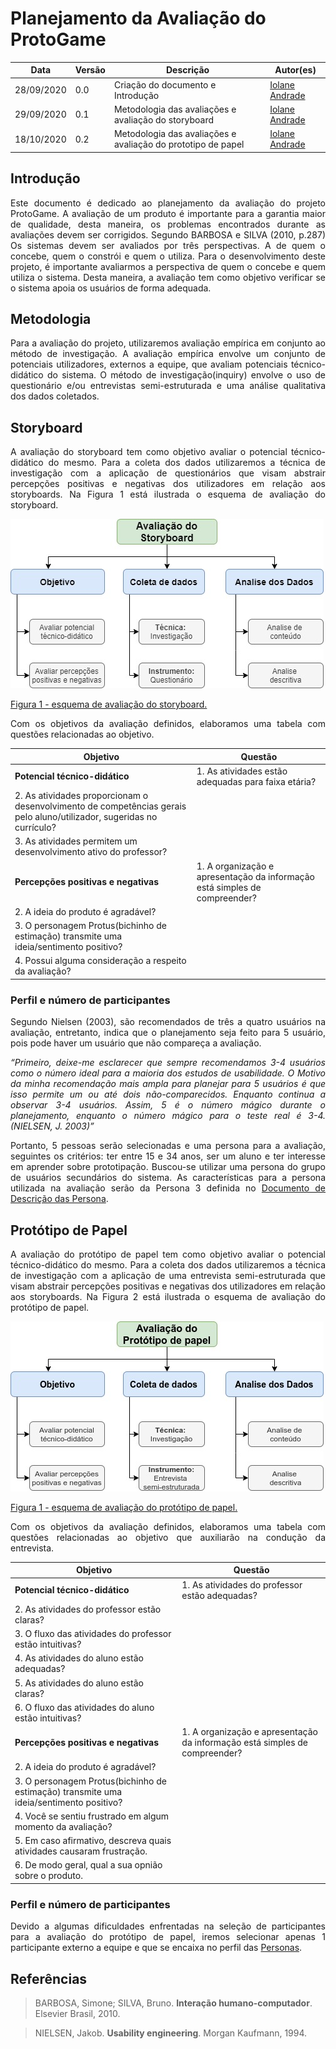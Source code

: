 # Planejamento da Avaliação do ProtoGame


Data | Versão | Descrição | Autor(es)
 --- | ------ | --------- | ------
28/09/2020 | 0.0 | Criação do documento e Introdução |[Iolane Andrade](https://github.com/IolaneAndrade)
29/09/2020 | 0.1 | Metodologia das avaliações e avaliação do storyboard | [Iolane Andrade](https://github.com/IolaneAndrade)
18/10/2020 | 0.2 | Metodologia das avaliações e avaliação do prototipo de papel | [Iolane Andrade](https://github.com/IolaneAndrade)

## Introdução

<p align="justify">Este documento é dedicado ao planejamento da avaliação do projeto ProtoGame. A avaliação de um produto é importante para  a garantia maior de qualidade, desta maneira, os problemas encontrados durante as avaliações devem ser corrigidos. Segundo BARBOSA e SILVA (2010, p.287) Os sistemas devem ser avaliados por três perspectivas. A de quem o concebe, quem o constrói e quem o utiliza. Para o desenvolvimento deste projeto, é importante avaliarmos a perspectiva de quem o concebe e quem utiliza o sistema. Desta maneira, a avaliação tem como objetivo verificar se o sistema apoia os usuários de forma adequada. </p>

## Metodologia

<p align="justify">Para a avaliação do projeto, utilizaremos avaliação empírica em conjunto ao método de investigação. A avaliação empírica envolve um conjunto de potenciais utilizadores, externos a equipe, que avaliam  potenciais técnico-didático do sistema. O método de investigação(inquiry) envolve  o uso de questionário e/ou entrevistas semi-estruturada e uma análise qualitativa dos dados coletados.</p>

## Storyboard

<p align="justify">A avaliação do storyboard tem como objetivo avaliar o potencial técnico-didático do mesmo. Para a coleta dos dados utilizaremos a técnica de investigação com a aplicação de questionários que visam abstrair percepções positivas e negativas dos utilizadores em relação aos storyboards. Na Figura 1 está ilustrada o esquema de avaliação do storyboard.</p>

![metodologia da avaliação](./img/Avaliacao-storyboard.jpg)

[Figura 1 - esquema de avaliação do storyboard.](./img/Avaliacao-storyboard.jpg)

<p align="justify">Com os objetivos da avaliação definidos, elaboramos uma tabela com questões relacionadas ao objetivo.</p>


Objetivo | Questão
------- | -------
**Potencial técnico-didático** | 1. As atividades estão adequadas para faixa etária?
  | 2. As atividades proporcionam o desenvolvimento de competências gerais pelo aluno/utilizador, sugeridas no currículo?
 | 3. As atividades permitem um desenvolvimento ativo do professor?
**Percepções positivas e negativas** | 1. A organização e apresentação da informação está simples de compreender?
 | 2. A ideia do produto é agradável?
 | 3. O personagem Protus(bichinho de estimação) transmite uma ideia/sentimento positivo?
 | 4. Possui alguma consideração a respeito da avaliação?


### Perfil e número de participantes

<p align="justify">Segundo Nielsen (2003), são recomendados de três a quatro usuários na avaliação, entretanto, indica que o planejamento seja feito para 5 usuário, pois pode haver um usuário que não compareça a avaliação.</p>

<p align="justify"><cite>“Primeiro, deixe-me esclarecer que sempre recomendamos 3-4 usuários como o número ideal para a maioria dos estudos de usabilidade. O Motivo da minha recomendação mais ampla para planejar para 5 usuários é que isso permite um ou até dois não-comparecidos. Enquanto continua a observar 3-4 usuários. Assim, 5 é o número mágico durante o planejamento, enquanto o número mágico para o teste real é 3-4. (NIELSEN, J. 2003)” </cite></p>

<p align="justify">Portanto, 5 pessoas serão selecionadas e uma persona para a avaliação, seguintes os critérios: ter entre 15 e 34 anos, ser um aluno e ter interesse em aprender sobre prototipação.
Buscou-se utilizar uma persona do grupo de usuários secundários do sistema. As características para a persona utilizada na avaliação serão da Persona 3 definida no  <a href= https://design-de-jogos.github.io/2020.1-Prototyping/Persona/>Documento de Descrição das Persona</a>. </p>

## Protótipo de Papel

<p align="justify">A avaliação do protótipo de papel tem como objetivo avaliar o potencial técnico-didático do mesmo. Para a coleta dos dados utilizaremos a técnica de investigação com a aplicação de uma entrevista semi-estruturada que visam abstrair percepções positivas e negativas dos utilizadores em relação aos storyboards. Na Figura 2 está ilustrada o esquema de avaliação do protótipo de papel.</p>

![metodologia da avaliação prototipo de papel](./img/Planejamento-Avaliacao-prototipo-papel.jpg)

[Figura 1 - esquema de avaliação do protótipo de papel.](./img/Planejamento-Avaliacao-prototipo-papel.jpg)

<p align="justify">Com os objetivos da avaliação definidos, elaboramos uma tabela com questões relacionadas ao objetivo que auxiliarão na condução da entrevista.</p>


Objetivo | Questão
------- | -------
**Potencial técnico-didático** | 1. As atividades do professor estão adequadas?
  | 2. As atividades do professor estão claras?
 | 3. O fluxo das atividades do professor estão intuitivas?
 | 4. As atividades do aluno estão adequadas?
  | 5. As atividades do aluno estão claras?
 | 6. O fluxo das atividades do aluno estão intuitivas?
**Percepções positivas e negativas** | 1. A organização e apresentação da informação está simples de compreender?
 | 2. A ideia do produto é agradável?
 | 3. O personagem Protus(bichinho de estimação) transmite uma ideia/sentimento positivo?
 | 4. Você se sentiu frustrado em algum momento da avaliação?
 | 5. Em caso afirmativo, descreva quais atividades causaram frustração.
 | 6. De modo geral, qual a sua opnião sobre o produto.

### Perfil e número de participantes

<p align="justify">Devido a algumas dificuldades enfrentadas na seleção de participantes para a avaliação do protótipo de papel, iremos selecionar apenas 1 participante externo a equipe e que se encaixa no perfil das <a href= https://design-de-jogos.github.io/2020.1-Prototyping/Persona/>Personas</a>. </p>


## Referências


>BARBOSA, Simone; SILVA, Bruno. **Interação humano-computador**. Elsevier Brasil, 2010.

>NIELSEN, Jakob. **Usability engineering**. Morgan Kaufmann, 1994.
